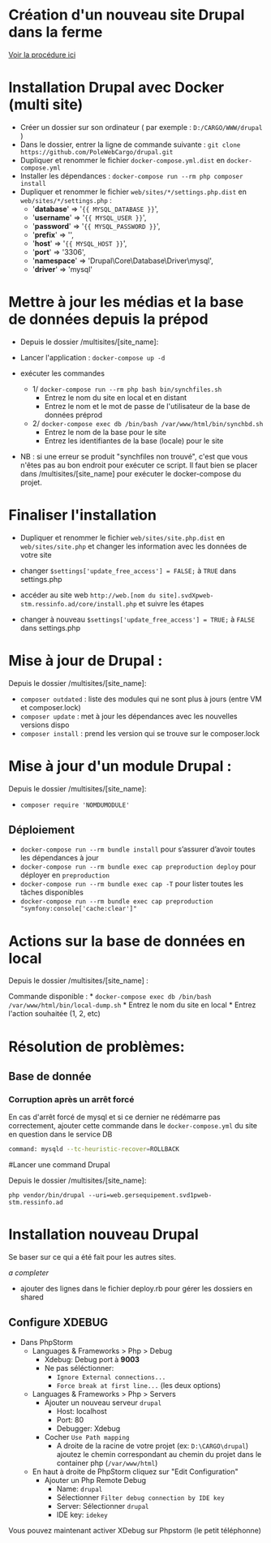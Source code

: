# Création d'un nouveau site Drupal dans la ferme

[Voir la procédure ici](./Nouveau-drupal.md)


# Installation Drupal avec Docker (multi site)  
* Créer un dossier sur son ordinateur ( par exemple : `D:/CARGO/WWW/drupal` )  
* Dans le dossier, entrer la ligne de commande suivante : `git clone https://github.com/PoleWebCargo/drupal.git`  
* Dupliquer et renommer le fichier `docker-compose.yml.dist` en `docker-compose.yml`
* Installer les dépendances : `docker-compose run --rm php composer install`
* Dupliquer et renommer le fichier `web/sites/*/settings.php.dist` en `web/sites/*/settings.php` :
	* '**database**' => '`{{ MYSQL_DATABASE }}`',  
	* '**username**' => '`{{ MYSQL_USER }}`',  
	* '**password**' => '`{{ MYSQL_PASSWORD }}`',  
	* '**prefix**' => '',  
	* '**host**' => '`{{ MYSQL_HOST }}`',  
	* '**port**' => '3306',  
	* '**namespace**' => 'Drupal\\Core\\Database\\Driver\\mysql',  
	* '**driver**' => 'mysql'

# Mettre à jour les médias et la base de données depuis la prépod

* Depuis le dossier /multisites/[site_name]:

* Lancer l'application : `docker-compose up -d`

* exécuter les commandes
    * 1/ `docker-compose run --rm php bash bin/synchfiles.sh`
        * Entrez le nom du site en local et en distant
        * Entrez le nom et le mot de passe de l'utilisateur de la base de données préprod
    * 2/ `docker-compose exec db /bin/bash /var/www/html/bin/synchbd.sh`
        * Entrez le nom de la base pour le site
        * Entrez les identifiantes de la base (locale) pour le site

* NB : si une erreur se produit "synchfiles non trouvé", c'est que vous n'êtes pas au bon endroit pour exécuter ce script. Il faut bien se placer dans /multisites/[site_name] pour exécuter le docker-compose du projet.

# Finaliser l'installation

* Dupliquer et renommer le fichier `web/sites/site.php.dist` en `web/sites/site.php` et changer les information avec les données de votre site

* changer `$settings['update_free_access'] = FALSE;` à `TRUE` dans settings.php

* accéder au site web `http://web.[nom du site].svdXpweb-stm.ressinfo.ad/core/install.php` et suivre les étapes

* changer à nouveau  `$settings['update_free_access'] = TRUE;` à `FALSE` dans settings.php

# Mise à jour de Drupal : 

Depuis le dossier /multisites/[site_name]:

* `composer outdated` : liste des modules qui ne sont plus à jours (entre VM et composer.lock)
* `composer update` : met à jour les dépendances avec les nouvelles versions dispo
* `composer install` : prend les version qui se trouve sur le composer.lock

# Mise à jour d'un module Drupal :

Depuis le dossier /multisites/[site_name]:

* `composer require 'NOMDUMODULE'`

## Déploiement

* `docker-compose run --rm bundle install` pour s’assurer d’avoir toutes les dépendances à jour
* `docker-compose run --rm bundle exec cap preproduction deploy` pour déployer en `preproduction`
* `docker-compose run --rm bundle exec cap -T` pour lister toutes les tâches disponibles
* `docker-compose run --rm bundle exec cap preproduction "symfony:console['cache:clear']"`

# Actions sur la base de données en local

Depuis le dossier /multisites/[site_name] :

Commande disponible :
    * `docker-compose exec db /bin/bash /var/www/html/bin/local-dump.sh`
        * Entrez le nom du site en local
        * Entrez l'action souhaitée (1, 2, etc)

# Résolution de problèmes:

## Base de donnée

### Corruption après un arrêt forcé

En cas d'arrêt forcé de mysql et si ce dernier ne rédémarre pas correctement, ajouter cette commande dans le 
`docker-compose.yml` du site en question dans le service DB
```bash
command: mysqld --tc-heuristic-recover=ROLLBACK
```

#Lancer une command Drupal

Depuis le dossier /multisites/[site_name]:

`php vendor/bin/drupal --uri=web.gersequipement.svd1pweb-stm.ressinfo.ad`

# Installation nouveau Drupal

Se baser sur ce qui a été fait pour les autres sites.

*a completer*
- ajouter des lignes dans le fichier deploy.rb pour gérer les dossiers en shared

## Configure XDEBUG

* Dans PhpStorm
	* Languages & Frameworks >  Php > Debug
		* Xdebug: Debug port à **9003**
		* Ne pas séléctionner:
		    * `Ignore External connections...`
			* `Force break at first line...` (les deux options)	    
	* Languages & Frameworks >  Php > Servers
		* Ajouter un nouveau serveur `drupal`
			* Host: localhost
			* Port: 80
			* Debugger: Xdebug
		* Cocher `Use Path mapping`
		    * A droite de la racine de votre projet (ex: `D:\CARGO\drupal`) ajoutez le chemin correspondant au chemin du projet dans le container php (`/var/www/html`)
	* En haut à droite de PhpStorm cliquez sur "Edit Configuration"
		* Ajouter un Php Remote Debug
			* Name: `drupal`
			* Sélectionner `Filter debug connection by IDE key`
			* Server: Sélectionner `drupal`
			* IDE key: `idekey`

Vous pouvez maintenant activer XDebug sur Phpstorm (le petit téléphonne)